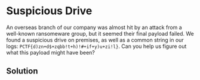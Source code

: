 # Suspicious Drive

An overseas branch of our company was almost hit by an attack from a well-known ransomeware group, but it seemed their final payload failed. 
We found a suspicious drive on premises, as well as a common string in our logs: `PCTF{d)zn+d$+zqbb!t+h)!#+if+y)u+zi!l}`. 
Can you help us figure out what this payload might have been?

## Solution

